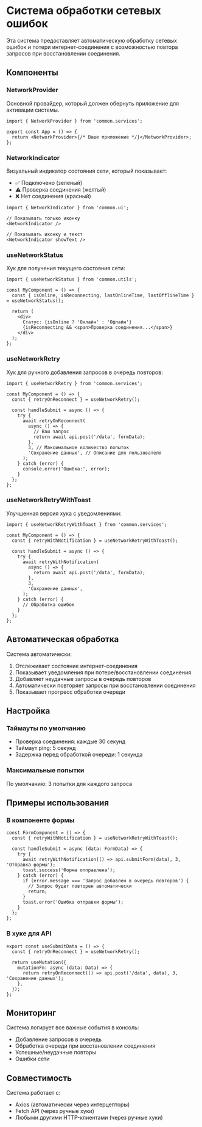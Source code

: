 # Система обработки сетевых ошибок

Эта система предоставляет автоматическую обработку сетевых ошибок и потери интернет-соединения с возможностью повтора запросов при восстановлении соединения.

## Компоненты

### NetworkProvider

Основной провайдер, который должен обернуть приложение для активации системы.

```tsx
import { NetworkProvider } from 'common.services';

export const App = () => {
  return <NetworkProvider>{/* Ваше приложение */}</NetworkProvider>;
};
```

### NetworkIndicator

Визуальный индикатор состояния сети, который показывает:

- ✅ Подключено (зеленый)
- ⚠️ Проверка соединения (желтый)
- ❌ Нет соединения (красный)

```tsx
import { NetworkIndicator } from 'common.ui';

// Показывать только иконку
<NetworkIndicator />

// Показывать иконку и текст
<NetworkIndicator showText />
```

### useNetworkStatus

Хук для получения текущего состояния сети:

```tsx
import { useNetworkStatus } from 'common.utils';

const MyComponent = () => {
  const { isOnline, isReconnecting, lastOnlineTime, lastOfflineTime } = useNetworkStatus();

  return (
    <div>
      Статус: {isOnline ? 'Онлайн' : 'Офлайн'}
      {isReconnecting && <span>Проверка соединения...</span>}
    </div>
  );
};
```

### useNetworkRetry

Хук для ручного добавления запросов в очередь повторов:

```tsx
import { useNetworkRetry } from 'common.services';

const MyComponent = () => {
  const { retryOnReconnect } = useNetworkRetry();

  const handleSubmit = async () => {
    try {
      await retryOnReconnect(
        async () => {
          // Ваш запрос
          return await api.post('/data', formData);
        },
        3, // Максимальное количество попыток
        'Сохранение данных', // Описание для пользователя
      );
    } catch (error) {
      console.error('Ошибка:', error);
    }
  };
};
```

### useNetworkRetryWithToast

Улучшенная версия хука с уведомлениями:

```tsx
import { useNetworkRetryWithToast } from 'common.services';

const MyComponent = () => {
  const { retryWithNotification } = useNetworkRetryWithToast();

  const handleSubmit = async () => {
    try {
      await retryWithNotification(
        async () => {
          return await api.post('/data', formData);
        },
        3,
        'Сохранение данных',
      );
    } catch (error) {
      // Обработка ошибок
    }
  };
};
```

## Автоматическая обработка

Система автоматически:

1. Отслеживает состояние интернет-соединения
2. Показывает уведомления при потере/восстановлении соединения
3. Добавляет неудачные запросы в очередь повторов
4. Автоматически повторяет запросы при восстановлении соединения
5. Показывает прогресс обработки очереди

## Настройка

### Таймауты по умолчанию

- Проверка соединения: каждые 30 секунд
- Таймаут ping: 5 секунд
- Задержка перед обработкой очереди: 1 секунда

### Максимальные попытки

По умолчанию: 3 попытки для каждого запроса

## Примеры использования

### В компоненте формы

```tsx
const FormComponent = () => {
  const { retryWithNotification } = useNetworkRetryWithToast();

  const handleSubmit = async (data: FormData) => {
    try {
      await retryWithNotification(() => api.submitForm(data), 3, 'Отправка формы');
      toast.success('Форма отправлена');
    } catch (error) {
      if (error.message === 'Запрос добавлен в очередь повторов') {
        // Запрос будет повторен автоматически
        return;
      }
      toast.error('Ошибка отправки формы');
    }
  };
};
```

### В хуке для API

```tsx
export const useSubmitData = () => {
  const { retryOnReconnect } = useNetworkRetry();

  return useMutation({
    mutationFn: async (data: Data) => {
      return retryOnReconnect(() => api.post('/data', data), 3, 'Сохранение данных');
    },
  });
};
```

## Мониторинг

Система логирует все важные события в консоль:

- Добавление запросов в очередь
- Обработка очереди при восстановлении соединения
- Успешные/неудачные повторы
- Ошибки сети

## Совместимость

Система работает с:

- Axios (автоматически через интерцепторы)
- Fetch API (через ручные хуки)
- Любыми другими HTTP-клиентами (через ручные хуки)
